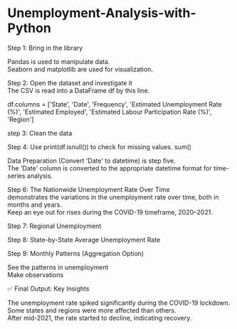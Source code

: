 # Unemployment-Analysis-with-Python<br>
Step 1: Bring in the library<br> 

 Pandas is used to manipulate data.<br> 
 Seaborn and matplotlib are used for visualization.<br> 

 Step 2: Open the dataset and investigate it<br> 
 The CSV is read into a DataFrame df by this line.<br> 

 df.columns = ['State', 'Date', 'Frequency', 'Estimated Unemployment Rate (%)', 'Estimated Employed', 'Estimated Labour Participation Rate (%)', 'Region'] <br> 
 
 step 3: Clean the data<br> 

 Step 4: Use print(df.isnull()) to check for missing values. sum()<br> 

 Data Preparation (Convert 'Date' to datetime) is step five.<br> 
 The 'Date' column is converted to the appropriate datetime format for time-series analysis.<br> 

 Step 6: The Nationwide Unemployment Rate Over Time<br> 
 demonstrates the variations in the unemployment rate over time, both in months and years.<br> 
 Keep an eye out for rises during the COVID-19 timeframe, 2020–2021.<br> 
 
 Step 7: Regional Unemployment<br> 
 
 Step 8: State-by-State Average Unemployment Rate<br> 
 
 Step 9: Monthly Patterns (Aggregation Option)<br> 

 See the patterns in unemployment<br> 
 Make observations<br> 

✅ Final Output: Key Insights<br>

The unemployment rate spiked significantly during the COVID-19 lockdown.<br>
Some states and regions were more affected than others.<br>
After mid-2021, the rate started to decline, indicating recovery.<br>
